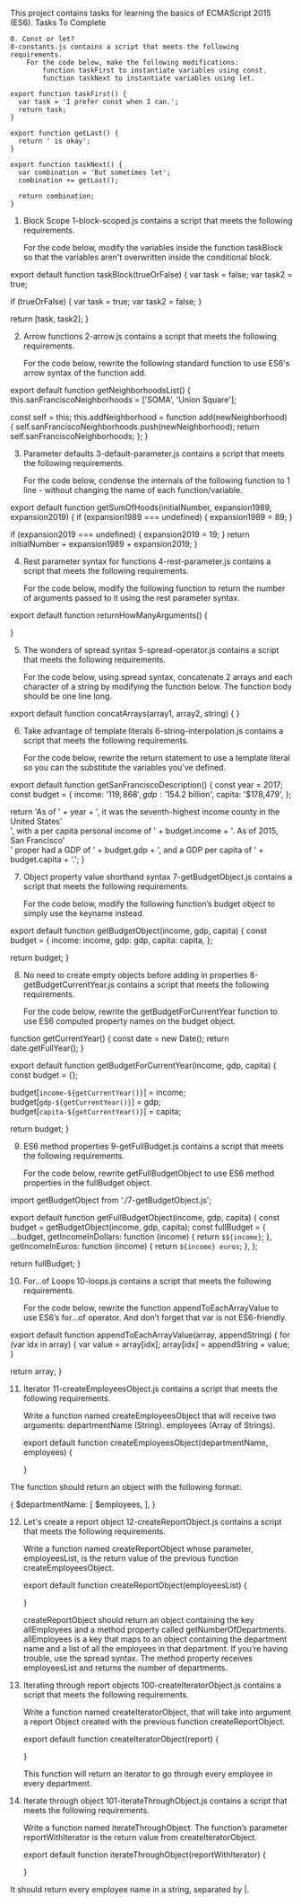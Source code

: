 This project contains tasks for learning the basics of ECMAScript 2015 (ES6).
Tasks To Complete

    0. Const or let?
    0-constants.js contains a script that meets the following requirements.
        For the code below, make the following modifications:
            function taskFirst to instantiate variables using const.
            function taskNext to instantiate variables using let.

    export function taskFirst() {
      var task = 'I prefer const when I can.';
      return task;
    }

    export function getLast() {
      return ' is okay';
    }

    export function taskNext() {
      var combination = 'But sometimes let';
      combination += getLast();

      return combination;
    }

1. Block Scope
1-block-scoped.js contains a script that meets the following requirements.

    For the code below, modify the variables inside the function taskBlock so that the variables aren't overwritten inside the conditional block.

export default function taskBlock(trueOrFalse) {
  var task = false;
  var task2 = true;

  if (trueOrFalse) {
    var task = true;
    var task2 = false;
  }

  return [task, task2];
}

2. Arrow functions
2-arrow.js contains a script that meets the following requirements.

    For the code below, rewrite the following standard function to use ES6's arrow syntax of the function add.

export default function getNeighborhoodsList() {
  this.sanFranciscoNeighborhoods = ['SOMA', 'Union Square'];

  const self = this;
  this.addNeighborhood = function add(newNeighborhood) {
    self.sanFranciscoNeighborhoods.push(newNeighborhood);
    return self.sanFranciscoNeighborhoods;
  };
}

3. Parameter defaults
3-default-parameter.js contains a script that meets the following requirements.

    For the code below, condense the internals of the following function to 1 line - without changing the name of each function/variable.

export default function getSumOfHoods(initialNumber, expansion1989, expansion2019) {
  if (expansion1989 === undefined) {
    expansion1989 = 89;
  }

  if (expansion2019 === undefined) {
    expansion2019 = 19;
  }
  return initialNumber + expansion1989 + expansion2019;
}

4. Rest parameter syntax for functions
4-rest-parameter.js contains a script that meets the following requirements.

    For the code below, modify the following function to return the number of arguments passed to it using the rest parameter syntax.

export default function returnHowManyArguments() {

}

5. The wonders of spread syntax
5-spread-operator.js contains a script that meets the following requirements.

    For the code below, using spread syntax, concatenate 2 arrays and each character of a string by modifying the function below. The function body should be one line long.

export default function concatArrays(array1, array2, string) {
}

6. Take advantage of template literals
6-string-interpolation.js contains a script that meets the following requirements.

    For the code below, rewrite the return statement to use a template literal so you can the substitute the variables you’ve defined.

export default function getSanFranciscoDescription() {
  const year = 2017;
  const budget = {
    income: '$119,868',
    gdp: '$154.2 billion',
    capita: '$178,479',
  };

  return 'As of ' + year + ', it was the seventh-highest income county in the United States' \
        ', with a per capita personal income of ' + budget.income + '. As of 2015, San Francisco' \
        ' proper had a GDP of ' + budget.gdp + ', and a GDP per capita of ' + budget.capita + '.';
}

7. Object property value shorthand syntax
7-getBudgetObject.js contains a script that meets the following requirements.

    For the code below, modify the following function’s budget object to simply use the keyname instead.

export default function getBudgetObject(income, gdp, capita) {
  const budget = {
    income: income,
    gdp: gdp,
    capita: capita,
  };

  return budget;
}

8. No need to create empty objects before adding in properties
8-getBudgetCurrentYear.js contains a script that meets the following requirements.

    For the code below, rewrite the getBudgetForCurrentYear function to use ES6 computed property names on the budget object.

function getCurrentYear() {
  const date = new Date();
  return date.getFullYear();
}

export default function getBudgetForCurrentYear(income, gdp, capita) {
  const budget = {};

  budget[`income-${getCurrentYear()}`] = income;
  budget[`gdp-${getCurrentYear()}`] = gdp;
  budget[`capita-${getCurrentYear()}`] = capita;

  return budget;
}

9. ES6 method properties
9-getFullBudget.js contains a script that meets the following requirements.

    For the code below, rewrite getFullBudgetObject to use ES6 method properties in the fullBudget object.

import getBudgetObject from './7-getBudgetObject.js';

export default function getFullBudgetObject(income, gdp, capita) {
  const budget = getBudgetObject(income, gdp, capita);
  const fullBudget = {
    ...budget,
    getIncomeInDollars: function (income) {
      return `$${income}`;
    },
    getIncomeInEuros: function (income) {
      return `${income} euros`;
    },
  };

  return fullBudget;
}

10. For...of Loops
10-loops.js contains a script that meets the following requirements.

    For the code below, rewrite the function appendToEachArrayValue to use ES6’s for...of operator. And don’t forget that var is not ES6-friendly.

export default function appendToEachArrayValue(array, appendString) {
  for (var idx in array) {
    var value = array[idx];
    array[idx] = appendString + value;
  }

  return array;
}

11. Iterator
11-createEmployeesObject.js contains a script that meets the following requirements.

    Write a function named createEmployeesObject that will receive two arguments:
        departmentName (String).
        employees (Array of Strings).

    export default function createEmployeesObject(departmentName, employees) {

    }

The function should return an object with the following format:

{
  $departmentName: [
    $employees,
  ],
}

12. Let's create a report object
12-createReportObject.js contains a script that meets the following requirements.

    Write a function named createReportObject whose parameter, employeesList, is the return value of the previous function createEmployeesObject.

    export default function createReportObject(employeesList) {

    }

    createReportObject should return an object containing the key allEmployees and a method property called getNumberOfDepartments.
    allEmployees is a key that maps to an object containing the department name and a list of all the employees in that department. If you’re having trouble, use the spread syntax.
    The method property receives employeesList and returns the number of departments.

13. Iterating through report objects
100-createIteratorObject.js contains a script that meets the following requirements.

    Write a function named createIteratorObject, that will take into argument a report Object created with the previous function createReportObject.

    export default function createIteratorObject(report) {

    }

    This function will return an iterator to go through every employee in every department.

14. Iterate through object
101-iterateThroughObject.js contains a script that meets the following requirements.

    Write a function named iterateThroughObject. The function’s parameter reportWithIterator is the return value from createIteratorObject.

    export default function iterateThroughObject(reportWithIterator) {

    }

It should return every employee name in a string, separated by |.
